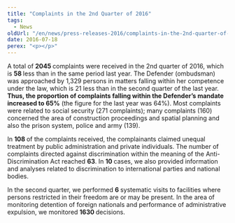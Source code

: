 ```yaml
---
title: "Complaints in the 2nd Quarter of 2016"
tags:
  - News
oldUrl: "/en/news/press-releases-2016/complaints-in-the-2nd-quarter-of-2016/"
date: 2016-07-18
perex: "<p></p>"
---
```


<!-- imported from the old website -->

<p>A total of <b>2045 </b>complaints were received in the 2nd quarter of 2016, which is <b>58 </b>less than in the same period last year. The Defender (ombudsman) was approached by 1,329 persons in matters falling within her competence under the law, which is 21 less than in the second quarter of the last year. <b>Thus, the proportion of complaints falling within the Defender’s mandate increased to 65%</b> (the figure for the last year was 64%). Most complaints were related to social security (271 complaints); many complaints (160) concerned the area of construction proceedings and spatial planning and also the prison system, police and army (139).</p> <p>In <b>108 </b>of the complaints received, the complainants claimed unequal treatment by public administration and private individuals. The number of complaints directed against discrimination within the meaning of the Anti-Discrimination Act reached <b>63</b>. In <b>10 </b>cases, we also provided information and analyses related to discrimination to international parties and national bodies.</p><p> In the second quarter, we performed <b>6 </b>systematic visits to facilities where persons restricted in their freedom are or may be present. In the area of monitoring detention of foreign nationals and performance of administrative expulsion, we monitored <b>1630 </b>decisions.</p>
